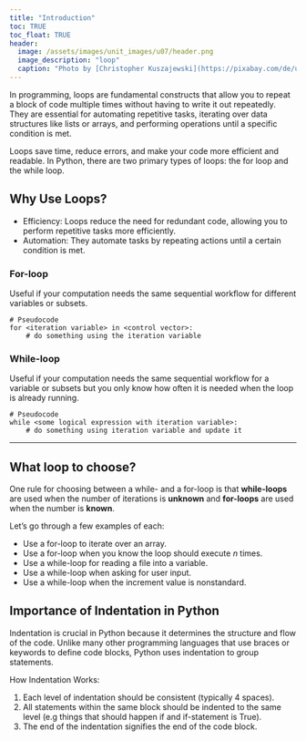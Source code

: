 ```yaml
---
title: "Introduction"
toc: TRUE
toc_float: TRUE
header:
  image: /assets/images/unit_images/u07/header.png
  image_description: "loop"
  caption: "Photo by [Christopher Kuszajewski](https://pixabay.com/de/users/kuszapro-369349/?utm_source=link-attribution&amp;utm_medium=referral&amp;utm_campaign=image&amp;utm_content=583537) [from Pixabay](https://pixabay.com/de/?utm_source=link-attribution&amp;utm_medium=referral&amp;utm_campaign=image&amp;utm_content=583537)"
---
```

In programming, loops are fundamental constructs that allow you to repeat a block of code multiple times without having to write it out repeatedly. They are essential for automating repetitive tasks, iterating over data structures like lists or arrays, and performing operations until a specific condition is met.

Loops save time, reduce errors, and make your code more efficient and readable. In Python, there are two primary types of loops: the for loop and the while loop.

## Why Use Loops?
- Efficiency: Loops reduce the need for redundant code, allowing you to perform repetitive tasks more efficiently.
- Automation: They automate tasks by repeating actions until a certain condition is met.

### For-loop
Useful if your computation needs the same sequential workflow for different variables or subsets.
```
# Pseudocode
for <iteration variable> in <control vector>:
    # do something using the iteration variable
```

### While-loop
Useful if your computation needs the same sequential workflow for a variable or subsets but you only know how often it is needed when the loop is already running.

```
# Pseudocode
while <some logical expression with iteration variable>:
    # do something using iteration variable and update it
```
------

## What loop to choose?
One rule for choosing between a while- and a for-loop is that __while-loops__ are used when the number of iterations is __unknown__ and __for-loops__ are used when the number is __known__.

Let’s go through a few examples of each:

* Use a for-loop to iterate over an array.
* Use a for-loop when you know the loop should execute *n* times.
* Use a while-loop for reading a file into a variable.
* Use a while-loop when asking for user input.
* Use a while-loop when the increment value is nonstandard.

## Importance of Indentation in Python
Indentation is crucial in Python because it determines the structure and flow of the code. Unlike many other programming languages that use braces or keywords to define code blocks, Python uses indentation to group statements.

How Indentation Works:
1. Each level of indentation should be consistent (typically 4 spaces).
2. All statements within the same block should be indented to the same level (e.g things that should happen if and if-statement is True).
3. The end of the indentation signifies the end of the code block.
